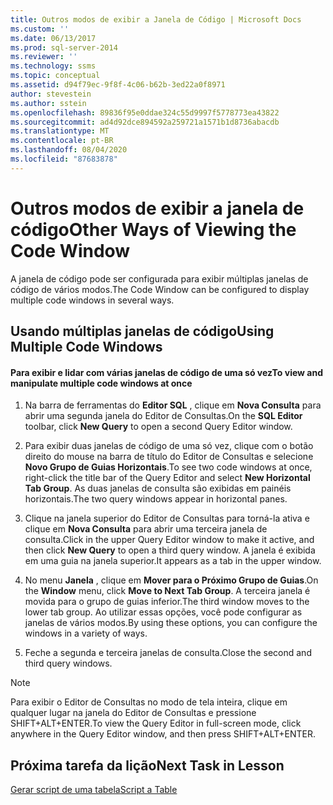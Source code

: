 ```yaml
---
title: Outros modos de exibir a Janela de Código | Microsoft Docs
ms.custom: ''
ms.date: 06/13/2017
ms.prod: sql-server-2014
ms.reviewer: ''
ms.technology: ssms
ms.topic: conceptual
ms.assetid: d94f79ec-9f8f-4c06-b62b-3ed22a0f8971
author: stevestein
ms.author: sstein
ms.openlocfilehash: 89836f95e0ddae324c55d9997f5778773ea43822
ms.sourcegitcommit: ad4d92dce894592a259721a1571b1d8736abacdb
ms.translationtype: MT
ms.contentlocale: pt-BR
ms.lasthandoff: 08/04/2020
ms.locfileid: "87683878"
---
```

# <a name="other-ways-of-viewing-the-code-window"></a><span data-ttu-id="02295-102">Outros modos de exibir a janela de código</span><span class="sxs-lookup"><span data-stu-id="02295-102">Other Ways of Viewing the Code Window</span></span>
  <span data-ttu-id="02295-103">A janela de código pode ser configurada para exibir múltiplas janelas de código de vários modos.</span><span class="sxs-lookup"><span data-stu-id="02295-103">The Code Window can be configured to display multiple code windows in several ways.</span></span>  
  
## <a name="using-multiple-code-windows"></a><span data-ttu-id="02295-104">Usando múltiplas janelas de código</span><span class="sxs-lookup"><span data-stu-id="02295-104">Using Multiple Code Windows</span></span>  
  
#### <a name="to-view-and-manipulate-multiple-code-windows-at-once"></a><span data-ttu-id="02295-105">Para exibir e lidar com várias janelas de código de uma só vez</span><span class="sxs-lookup"><span data-stu-id="02295-105">To view and manipulate multiple code windows at once</span></span>  
  
1.  <span data-ttu-id="02295-106">Na barra de ferramentas do **Editor SQL** , clique em **Nova Consulta** para abrir uma segunda janela do Editor de Consultas.</span><span class="sxs-lookup"><span data-stu-id="02295-106">On the **SQL Editor** toolbar, click **New Query** to open a second Query Editor window.</span></span>  
  
2.  <span data-ttu-id="02295-107">Para exibir duas janelas de código de uma só vez, clique com o botão direito do mouse na barra de título do Editor de Consultas e selecione **Novo Grupo de Guias Horizontais**.</span><span class="sxs-lookup"><span data-stu-id="02295-107">To see two code windows at once, right-click the title bar of the Query Editor and select **New Horizontal Tab Group**.</span></span> <span data-ttu-id="02295-108">As duas janelas de consulta são exibidas em painéis horizontais.</span><span class="sxs-lookup"><span data-stu-id="02295-108">The two query windows appear in horizontal panes.</span></span>  
  
3.  <span data-ttu-id="02295-109">Clique na janela superior do Editor de Consultas para torná-la ativa e clique em **Nova Consulta** para abrir uma terceira janela de consulta.</span><span class="sxs-lookup"><span data-stu-id="02295-109">Click in the upper Query Editor window to make it active, and then click **New Query** to open a third query window.</span></span> <span data-ttu-id="02295-110">A janela é exibida em uma guia na janela superior.</span><span class="sxs-lookup"><span data-stu-id="02295-110">It appears as a tab in the upper window.</span></span>  
  
4.  <span data-ttu-id="02295-111">No menu **Janela** , clique em **Mover para o Próximo Grupo de Guias**.</span><span class="sxs-lookup"><span data-stu-id="02295-111">On the **Window** menu, click **Move to Next Tab Group**.</span></span> <span data-ttu-id="02295-112">A terceira janela é movida para o grupo de guias inferior.</span><span class="sxs-lookup"><span data-stu-id="02295-112">The third window moves to the lower tab group.</span></span> <span data-ttu-id="02295-113">Ao utilizar essas opções, você pode configurar as janelas de vários modos.</span><span class="sxs-lookup"><span data-stu-id="02295-113">By using these options, you can configure the windows in a variety of ways.</span></span>  
  
5.  <span data-ttu-id="02295-114">Feche a segunda e terceira janelas de consulta.</span><span class="sxs-lookup"><span data-stu-id="02295-114">Close the second and third query windows.</span></span>  
  
> [!NOTE]  
>  <span data-ttu-id="02295-115">Para exibir o Editor de Consultas no modo de tela inteira, clique em qualquer lugar na janela do Editor de Consultas e pressione SHIFT+ALT+ENTER.</span><span class="sxs-lookup"><span data-stu-id="02295-115">To view the Query Editor in full-screen mode, click anywhere in the Query Editor window, and then press SHIFT+ALT+ENTER.</span></span>  
  
## <a name="next-task-in-lesson"></a><span data-ttu-id="02295-116">Próxima tarefa da lição</span><span class="sxs-lookup"><span data-stu-id="02295-116">Next Task in Lesson</span></span>  
 [<span data-ttu-id="02295-117">Gerar script de uma tabela</span><span class="sxs-lookup"><span data-stu-id="02295-117">Script a Table</span></span>](lesson-2-6-script-a-table.md)  
  
  
